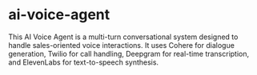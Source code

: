 # ai-voice-agent
This AI Voice Agent is a multi-turn conversational system designed to handle sales-oriented voice interactions. It uses Cohere for dialogue generation, Twilio for call handling, Deepgram for real-time transcription, and ElevenLabs for text-to-speech synthesis.
